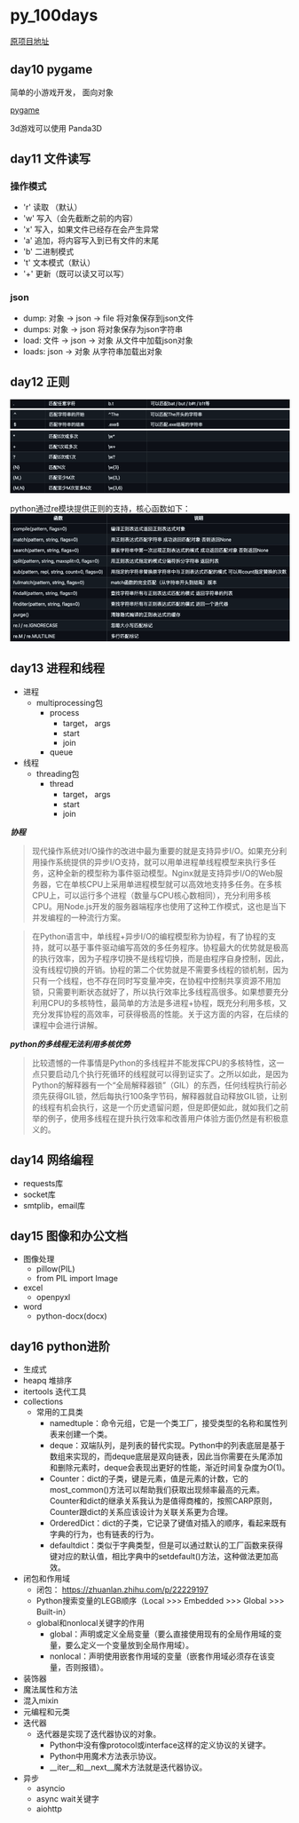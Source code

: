 # py_100days
[原项目地址](https://github.com/jackfrued/Python-100-Days)


## day10 pygame
简单的小游戏开发， 面向对象

[pygame](https://www.pygame.org/news) 

3d游戏可以使用 Panda3D


## day11 文件读写
### 操作模式
* 'r'	读取 （默认）
* 'w'	写入（会先截断之前的内容）
* 'x'	写入，如果文件已经存在会产生异常
* 'a'	追加，将内容写入到已有文件的末尾
* 'b'	二进制模式
* 't'	文本模式（默认）
* '+'	更新（既可以读又可以写）

### json
* dump: 对象 -> json -> file  将对象保存到json文件
* dumps: 对象 -> json  将对象保存为json字符串
* load: 文件 -> json -> 对象  从文件中加载json对象
* loads: json -> 对象  从字符串加载出对象

## day12 正则
![img.png](img.png)
![img_1.png](img_1.png)
![img_2.png](img_2.png)

python通过re模块提供正则的支持，核心函数如下：
![img_3.png](img_3.png)

## day13 进程和线程
* 进程
  * multiprocessing包
    * process
      * target， args
      * start
      * join
    * queue
* 线程
  * threading包
    * thread
      * target， args
      * start
      * join

***协程***
> 现代操作系统对I/O操作的改进中最为重要的就是支持异步I/O。如果充分利用操作系统提供的异步I/O支持，就可以用单进程单线程模型来执行多任务，这种全新的模型称为事件驱动模型。Nginx就是支持异步I/O的Web服务器，它在单核CPU上采用单进程模型就可以高效地支持多任务。在多核CPU上，可以运行多个进程（数量与CPU核心数相同），充分利用多核CPU。用Node.js开发的服务器端程序也使用了这种工作模式，这也是当下并发编程的一种流行方案。

> 在Python语言中，单线程+异步I/O的编程模型称为协程，有了协程的支持，就可以基于事件驱动编写高效的多任务程序。协程最大的优势就是极高的执行效率，因为子程序切换不是线程切换，而是由程序自身控制，因此，没有线程切换的开销。协程的第二个优势就是不需要多线程的锁机制，因为只有一个线程，也不存在同时写变量冲突，在协程中控制共享资源不用加锁，只需要判断状态就好了，所以执行效率比多线程高很多。如果想要充分利用CPU的多核特性，最简单的方法是多进程+协程，既充分利用多核，又充分发挥协程的高效率，可获得极高的性能。关于这方面的内容，在后续的课程中会进行讲解。

***python的多线程无法利用多核优势***
> 比较遗憾的一件事情是Python的多线程并不能发挥CPU的多核特性，这一点只要启动几个执行死循环的线程就可以得到证实了。之所以如此，是因为Python的解释器有一个“全局解释器锁”（GIL）的东西，任何线程执行前必须先获得GIL锁，然后每执行100条字节码，解释器就自动释放GIL锁，让别的线程有机会执行，这是一个历史遗留问题，但是即便如此，就如我们之前举的例子，使用多线程在提升执行效率和改善用户体验方面仍然是有积极意义的。

## day14 网络编程
* requests库
* socket库
* smtplib，email库

## day15 图像和办公文档
* 图像处理
  * pillow(PIL)
  * from PIL import Image
* excel
  * openpyxl
* word
  * python-docx(docx)

## day16 python进阶
* 生成式
* heapq 堆排序
* itertools 迭代工具
* collections
  * 常用的工具类
    * namedtuple：命令元组，它是一个类工厂，接受类型的名称和属性列表来创建一个类。 
    * deque：双端队列，是列表的替代实现。Python中的列表底层是基于数组来实现的，而deque底层是双向链表，因此当你需要在头尾添加和删除元素时，deque会表现出更好的性能，渐近时间复杂度为$O(1)$。 
    * Counter：dict的子类，键是元素，值是元素的计数，它的most_common()方法可以帮助我们获取出现频率最高的元素。Counter和dict的继承关系我认为是值得商榷的，按照CARP原则，Counter跟dict的关系应该设计为关联关系更为合理。 
    * OrderedDict：dict的子类，它记录了键值对插入的顺序，看起来既有字典的行为，也有链表的行为。 
    * defaultdict：类似于字典类型，但是可以通过默认的工厂函数来获得键对应的默认值，相比字典中的setdefault()方法，这种做法更加高效。
* 闭包和作用域
  * 闭包： https://zhuanlan.zhihu.com/p/22229197
  * Python搜索变量的LEGB顺序（Local >>> Embedded >>> Global >>> Built-in）
  * global和nonlocal关键字的作用 
    * global：声明或定义全局变量（要么直接使用现有的全局作用域的变量，要么定义一个变量放到全局作用域）。 
    * nonlocal：声明使用嵌套作用域的变量（嵌套作用域必须存在该变量，否则报错）。
* 装饰器
* 魔法属性和方法
* 混入mixin
* 元编程和元类
* 迭代器
  * 迭代器是实现了迭代器协议的对象。 
    * Python中没有像protocol或interface这样的定义协议的关键字。 
    * Python中用魔术方法表示协议。
    * __iter__和__next__魔术方法就是迭代器协议。
* 异步 
  * asyncio
  * async  wait关键字
  * aiohttp